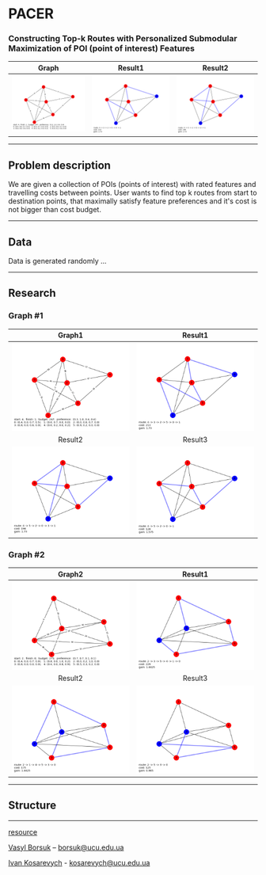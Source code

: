 # PACER
### Constructing Top-k Routes with Personalized Submodular Maximization of POI (point of interest) Features
|              Graph              |             Result1              |              Result2             |
|:-------------------------------:|:--------------------------------:|:--------------------------------:|
| ![Map](docs/images/1/graph.png) | ![Map](docs/images/1/route1.png) | ![Map](docs/images/1/route2.png) |
***
## Problem description
We are given a collection of POIs (points of interest) with rated features and travelling costs between points. User wants to find top k routes from start to destination points, that maximally satisfy feature preferences and it's cost is not bigger than cost budget.
***
## Data
Data is generated randomly ...
***
## Research
### Graph #1

|              Graph1              |              Result1             |
|:--------------------------------:|:--------------------------------:|
| ![Map](docs/images/1/graph.png)  | ![Map](docs/images/1/route1.png) |
|              Result2             |              Result3             |
| ![Map](docs/images/1/route2.png) | ![Map](docs/images/1/route3.png) |

### Graph #2

|              Graph2              |              Result1             |
|:--------------------------------:|:--------------------------------:|
| ![Map](docs/images/2/graph.png)  | ![Map](docs/images/2/route1.png) |
|              Result2             |              Result3             |
| ![Map](docs/images/2/route2.png) | ![Map](docs/images/2/route3.png) |
***
## Structure
***

[resource](https://arxiv.org/pdf/1710.03852.pdf)

[Vasyl Borsuk](https://github.com/borsukvasyl) – borsuk@ucu.edu.ua

[Ivan Kosarevych](https://github.com/IvKosar) - kosarevych@ucu.edu.ua
